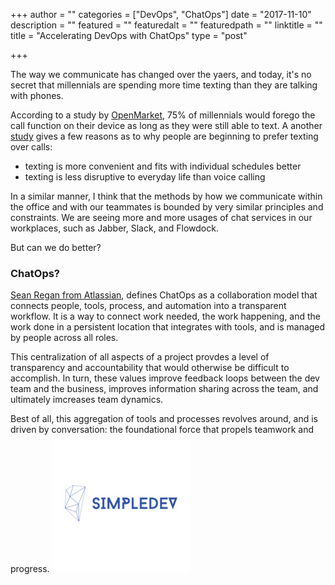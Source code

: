 +++
author = ""
categories = ["DevOps", "ChatOps"]
date = "2017-11-10"
description = ""
featured = ""
featuredalt = ""
featuredpath = ""
linktitle = ""
title = "Accelerating DevOps with ChatOps"
type = "post"

+++


The way we communicate has changed over the yaers, and today, it's no secret that millennials are spending more time
texting than they are talking with phones.

According to a study by
[OpenMarket](http://www.openmarket.com/wp-content/uploads/2016/04/millennials-text-rather-than-talk.jpg), 
75% of millennials would forego the call function on their device as long as they were still able to text. 
A another [study](https://www.openmarket.com/press/study-millennials-would-rather-text-than-talk-infographic/) 
gives a few reasons as to why people are beginning to prefer texting over calls:

- texting is more convenient and fits with individual schedules better
- texting is less disruptive to everyday life than voice calling

In a similar manner, I think that the methods by how we communicate within the office and with our teammates is bounded
by very similar principles and constraints. We are seeing more and more usages of chat services in our workplaces,
such as Jabber, Slack, and Flowdock. 

But can we do better?


### ChatOps?
[Sean Regan from Atlassian](https://www.atlassian.com/blog/software-teams/what-is-chatops-adoption-guide), 
defines ChatOps as a collaboration model that connects people, tools, process, and automation into a transparent workflow.
It is a way to connect work needed, the work happening, and the work done in a persistent location that integrates with
tools, and is managed by people across all roles.

This centralization of all aspects of a project provdes a level of transparency and accountability that would otherwise
be difficult to accomplish. In turn, these values improve feedback loops between the dev team and the business, improves
information sharing across the team, and ultimately imcreases team dynamics.

Best of all, this aggregation of tools and processes revolves around, and is driven by conversation: the foundational
force that propels teamwork and progress.
![img](simpledev.jpeg)
